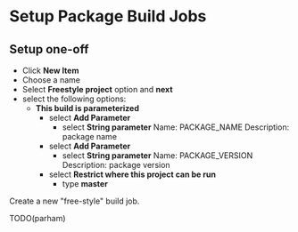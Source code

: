 
# Setup Package Build Jobs

## Setup one-off  

* Click **New Item**
* Choose a name
* Select **Freestyle project** option and **next**
* select the following options:
	* **This build is parameterized**
		* select **Add Parameter**
			* select **String parameter**
				Name:	PACKAGE_NAME
				Description:	package name
		* select **Add Parameter**
			* select **String parameter**
				Name: PACKAGE_VERSION
				Description: package version
		* select **Restrict where this project can be run**
			* type **master**
		
		

Create a new "free-style" build job.

TODO(parham)